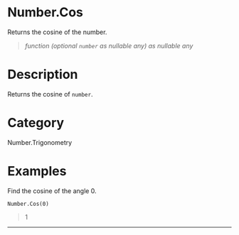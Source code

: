 ﻿# Number.Cos
Returns the cosine of the number.
> _function (optional <code>number</code> as nullable any) as nullable any_
# Description 
Returns the cosine of <code>number</code>.
# Category 
Number.Trigonometry
# Examples 
Find the cosine of the angle 0.
```
Number.Cos(0)
```
> 1
***
